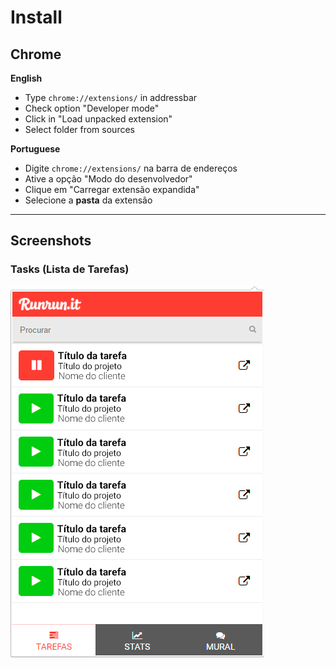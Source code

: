 # Install

## Chrome

**English**
- Type `chrome://extensions/` in addressbar
- Check option "Developer mode"
- Click in "Load unpacked extension"
- Select folder from sources

**Portuguese**
- Digite `chrome://extensions/` na barra de endereços
- Ative a opção "Modo do desenvolvedor"
- Clique em "Carregar extensão expandida"
- Selecione a **pasta** da extensão

---

## Screenshots

### Tasks (Lista de Tarefas)
![preview](https://raw.githubusercontent.com/DeeSouza/extensionrunrunit/master/img/screenshot/tasks.png)

